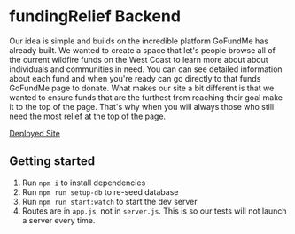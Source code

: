 # fundingRelief Backend

Our idea is simple and builds on the incredible platform GoFundMe has already built. We wanted to create a space that let's people browse all of the current wildfire funds on the West Coast to learn more about about individuals and communities in need. You can can see detailed information about each fund and when you're ready can go directly to that funds GoFundMe page to donate. What makes our site a bit different is that we wanted to ensure funds that are the furthest from reaching their goal make it to the top of the page. That's why when you will always those who still need the most relief at the top of the page.

<a href='http://fundingrelief.netlify.app/'>Deployed Site</a>

## Getting started

1. Run `npm i` to install dependencies
1. Run `npm run setup-db` to re-seed database
1. Run `npm run start:watch` to start the dev server
1. Routes are in `app.js`, not in `server.js`. This is so our tests will not launch a server every time.
